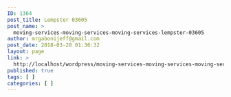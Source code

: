 ```yaml
---
ID: 1364
post_title: Lempster 03605
post_name: >
  moving-services-moving-services-moving-services-lempster-03605
author: mrgabonijeff@gmail.com
post_date: 2018-03-28 01:36:32
layout: page
link: >
  http://localhost/wordpress/moving-services-moving-services-moving-services-lempster-03605/
published: true
tags: [ ]
categories: [ ]
---
```

